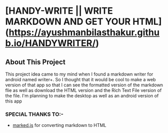 # [HANDY-WRITE || WRITE MARKDOWN AND GET YOUR HTML] (https://ayushmanbilasthakur.github.io/HANDYWRITER/)

## About This Project

This project idea came to my mind when I found a markdown writer for android named writer+. So I thought that it would be cool to make a web version of that app so that I can see the formatted version of the markdown flie as well as download the HTML version and the Rich Text File version of the file. I'm planning to make the desktop as well as an android version of this app

### SPECIAL THANKS TO:-

* [marked.js](https://marked.js.org/) for converting markdown to HTML